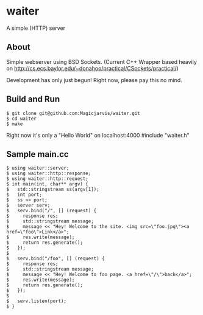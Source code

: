 waiter
======

A simple (HTTP) server

## About
Simple webserver using BSD Sockets. (Current C++ Wrapper based heavily on http://cs.ecs.baylor.edu/~donahoo/practical/CSockets/practical/)

Development has only just begun! Right now, please pay this no mind.

## Build and Run

    $ git clone git@github.com:Magicjarvis/waiter.git
    $ cd waiter
    $ make

Right now it's only a "Hello World" on localhost:4000
#include "waiter.h"

## Sample main.cc

    $ using waiter::server;
    $ using waiter::http::response;
    $ using waiter::http::request;
    $ int main(int, char** argv) {
    $   std::stringstream ss(argv[1]);
    $   int port;
    $   ss >> port;
    $   server serv;
    $   serv.bind("/", [] (request) {
    $     response res;  
    $     std::stringstream message;
    $     message << "Hey! Welcome to the site. <img src=\"foo.jpg\"><a href=\"foo\">Link</a>";
    $     res.write(message);
    $     return res.generate();
    $   });
    $ 
    $   serv.bind("/foo", [] (request) {
    $     response res;  
    $     std::stringstream message;
    $     message << "Hey! Welcome to foo page. <a href=\"/\">back</a>";
    $     res.write(message);
    $     return res.generate();
    $   });
    $ 
    $   serv.listen(port);
    $ }
